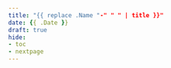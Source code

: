 ```yaml
---
title: "{{ replace .Name "-" " " | title }}"
date: {{ .Date }}
draft: true
hide:
- toc
- nextpage
---
```



